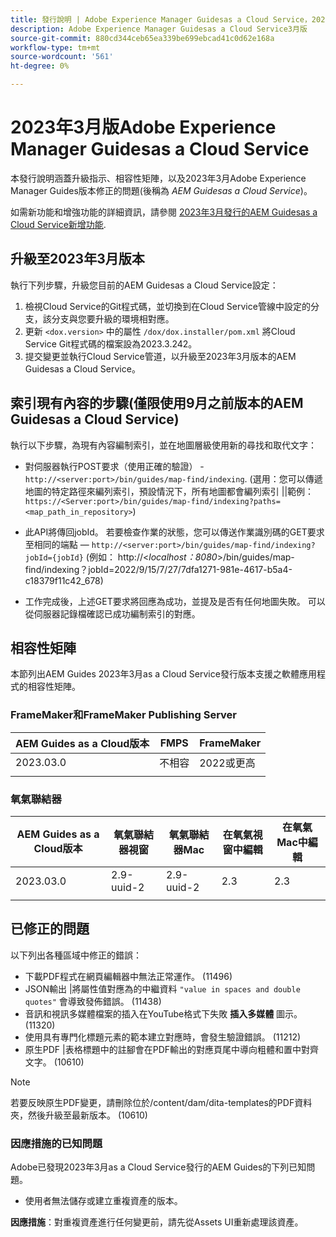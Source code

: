 ```yaml
---
title: 發行說明 | Adobe Experience Manager Guidesas a Cloud Service，2023年3月發行
description: Adobe Experience Manager Guidesas a Cloud Service3月版
source-git-commit: 880cd344ceb65ea339be699ebcad41c0d62e168a
workflow-type: tm+mt
source-wordcount: '561'
ht-degree: 0%

---
```


# 2023年3月版Adobe Experience Manager Guidesas a Cloud Service

本發行說明涵蓋升級指示、相容性矩陣，以及2023年3月Adobe Experience Manager Guides版本修正的問題(後稱為 *AEM Guidesas a Cloud Service*)。

如需新功能和增強功能的詳細資訊，請參閱 [2023年3月發行的AEM Guidesas a Cloud Service新增功能](whats-new-2023.3.0.md).

## 升級至2023年3月版本

執行下列步驟，升級您目前的AEM Guidesas a Cloud Service設定：
1. 檢視Cloud Service的Git程式碼，並切換到在Cloud Service管線中設定的分支，該分支與您要升級的環境相對應。
2. 更新 `<dox.version>` 中的屬性 `/dox/dox.installer/pom.xml` 將Cloud Service Git程式碼的檔案設為2023.3.242。
3. 提交變更並執行Cloud Service管道，以升級至2023年3月版本的AEM Guidesas a Cloud Service。

## 索引現有內容的步驟(僅限使用9月之前版本的AEM Guidesas a Cloud Service)

執行以下步驟，為現有內容編制索引，並在地圖層級使用新的尋找和取代文字：

* 對伺服器執行POST要求（使用正確的驗證） - `http://<server:port>/bin/guides/map-find/indexing`.
(選用：您可以傳遞地圖的特定路徑來編列索引，預設情況下，所有地圖都會編列索引 ||範例： `https://<Server:port>/bin/guides/map-find/indexing?paths=<map_path_in_repository>`)

* 此API將傳回jobId。 若要檢查作業的狀態，您可以傳送作業識別碼的GET要求至相同的端點 —  `http://<server:port>/bin/guides/map-find/indexing?jobId={jobId}`
(例如： http://&lt;_localhost：8080_>/bin/guides/map-find/indexing？jobId=2022/9/15/7/27/7dfa1271-981e-4617-b5a4-c18379f11c42_678)

* 工作完成後，上述GET要求將回應為成功，並提及是否有任何地圖失敗。 可以從伺服器記錄檔確認已成功編制索引的對應。

## 相容性矩陣

本節列出AEM Guides 2023年3月as a Cloud Service發行版本支援之軟體應用程式的相容性矩陣。

### FrameMaker和FrameMaker Publishing Server

| AEM Guides as a Cloud版本 | FMPS | FrameMaker |
| --- | --- | --- |
| 2023.03.0 | 不相容 | 2022或更高 |
| | | |


### 氧氣聯結器

| AEM Guides as a Cloud版本 | 氧氣聯結器視窗 | 氧氣聯結器Mac | 在氧氣視窗中編輯 | 在氧氣Mac中編輯 |
| --- | --- | --- | --- | --- |
| 2023.03.0 | 2.9-uuid-2 | 2.9-uuid-2 | 2.3 | 2.3 |
|  |  |  |  |

## 已修正的問題

以下列出各種區域中修正的錯誤：

* 下載PDF程式在網頁編輯器中無法正常運作。 (11496)
* JSON輸出 |將屬性值對應為的中繼資料 `"value in spaces and double quotes"` 會導致發佈錯誤。 (11438)
* 音訊和視訊多媒體檔案的插入在YouTube格式下失敗 **插入多媒體** 圖示。 (11320)
* 使用具有專門化標題元素的範本建立對應時，會發生驗證錯誤。 (11212)
* 原生PDF |表格標題中的註腳會在PDF輸出的對應頁尾中導向粗體和置中對齊文字。 (10610)
>[!NOTE]
>
>若要反映原生PDF變更，請刪除位於/content/dam/dita-templates的PDF資料夾，然後升級至最新版本。 (10610)

### 因應措施的已知問題

Adobe已發現2023年3月as a Cloud Service發行的AEM Guides的下列已知問題。

* 使用者無法儲存或建立重複資產的版本。

**因應措施**：對重複資產進行任何變更前，請先從Assets UI重新處理該資產。
